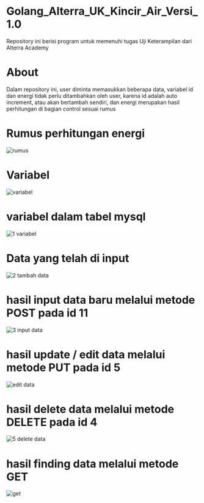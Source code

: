 # Golang_Alterra_UK_Kincir_Air_Versi_1.0

Repository ini berisi program untuk memenuhi tugas Uji Keterampilan dari Alterra Academy

# About

Dalam repository ini, user diminta memasukkan beberapa data, variabel id dan energi tidak perlu ditambahkan oleh user, karena id adalah auto increment, atau akan bertambah sendiri, dan energi merupakan hasil perhitungan di bagian control sesuai rumus

# Rumus perhitungan energi
![rumus](https://github.com/pandhu-picahyo/Golang_Alterra_UK_Kincir_Air_Versi_1.0/assets/117777807/aafb8551-404b-4f43-86f6-ccb4ab45018b)

# Variabel
![variabel](https://github.com/pandhu-picahyo/Golang_Alterra_UK_Kincir_Air_Versi_1.0/assets/117777807/112d9416-57f4-408a-80a8-ce88a6dcd8e8)

# variabel dalam tabel mysql
![1 variabel](https://github.com/pandhu-picahyo/Golang_Alterra_UK_Kincir_Air_Versi_1.0/assets/117777807/901f4ed7-dcc9-4086-b9f4-3974b2df3052)

# Data yang telah di input
![2 tambah data](https://github.com/pandhu-picahyo/Golang_Alterra_UK_Kincir_Air_Versi_1.0/assets/117777807/f0b41aa3-7c9d-4f6f-bb73-f475c4cdb7aa)

# hasil input data baru melalui metode POST pada id 11
![3 input data](https://github.com/pandhu-picahyo/Golang_Alterra_UK_Kincir_Air_Versi_1.0/assets/117777807/84525511-ee4f-4f15-86c6-8dddc15918b6)

# hasil update / edit data melalui metode PUT pada id 5
![edit data](https://github.com/pandhu-picahyo/Golang_Alterra_UK_Kincir_Air_Versi_1.0/assets/117777807/6ec8d206-9181-4c79-822a-e05aafd8e783)

# hasil delete data melalui metode DELETE pada id 4
![5 delete data](https://github.com/pandhu-picahyo/Golang_Alterra_UK_Kincir_Air_Versi_1.0/assets/117777807/01d9acf7-b9be-419c-a513-4fa800d22380)

# hasil finding data melalui metode GET
![get](https://github.com/pandhu-picahyo/Golang_Alterra_UK_Kincir_Air_Versi_1.0/assets/117777807/53a37850-2a70-453e-b027-366d707dd7a7)

